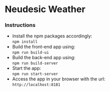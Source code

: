 # Neudesic Weather


### Instructions

 - Install the npm packages accordingly:  
   `npm install`
 - Build the front-end app using:  
   `npm run build-ui`
 - Build the back-end app using:  
   `npm run build-server`
 - Start the app:  
   `npm run start-server`
 - Access the app in your browser with the url:  
   `http://localhost:8181`
